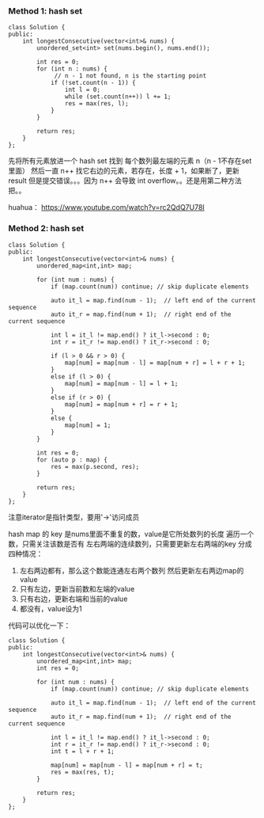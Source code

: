 ### Method 1: hash set
```
class Solution {
public:
    int longestConsecutive(vector<int>& nums) {
        unordered_set<int> set(nums.begin(), nums.end());
        
        int res = 0;
        for (int n : nums) {
             // n - 1 not found, n is the starting point
            if (!set.count(n - 1)) {  
                int l = 0;
                while (set.count(n++)) l += 1;
                res = max(res, l);
            }
        }
        
        return res;
    }
};
```

先将所有元素放进一个 hash set
找到 每个数列最左端的元素 n（n - 1不存在set里面）
然后一直 n++ 找它右边的元素，若存在，长度 + 1，如果断了，更新result
但是提交错误。。。因为 n++ 会导致 int overflow。。还是用第二种方法把。。

huahua：
https://www.youtube.com/watch?v=rc2QdQ7U78I


### Method 2: hash set
```
class Solution {
public:
    int longestConsecutive(vector<int>& nums) {
        unordered_map<int,int> map;
        
        for (int num : nums) {
            if (map.count(num)) continue; // skip duplicate elements
            
            auto it_l = map.find(num - 1);  // left end of the current sequence 
            auto it_r = map.find(num + 1);  // right end of the current sequence
            
            int l = it_l != map.end() ? it_l->second : 0;
            int r = it_r != map.end() ? it_r->second : 0;
            
            if (l > 0 && r > 0) {
                map[num] = map[num - l] = map[num + r] = l + r + 1;
            }
            else if (l > 0) {
                map[num] = map[num - l] = l + 1;
            }
            else if (r > 0) {
                map[num] = map[num + r] = r + 1;
            }
            else {
                map[num] = 1;        
            }   
        }
        
        int res = 0;
        for (auto p : map) {
            res = max(p.second, res);
        }
        
        return res;
    }
};
```

注意iterator是指针类型，要用'->'访问成员

hash map 的 key 是nums里面不重复的数，value是它所处数列的长度
遍历一个数，只需关注该数是否有 左右两端的连续数列，只需要更新左右两端的key
分成四种情况：
1. 左右两边都有，那么这个数能连通左右两个数列
然后更新左右两边map的value
2. 只有左边，更新当前数和左端的value
3. 只有右边，更新右端和当前的value
4. 都没有，value设为1

代码可以优化一下：

```
class Solution {
public:
    int longestConsecutive(vector<int>& nums) {
        unordered_map<int,int> map;
        int res = 0;
        
        for (int num : nums) {
            if (map.count(num)) continue; // skip duplicate elements
            
            auto it_l = map.find(num - 1);  // left end of the current sequence 
            auto it_r = map.find(num + 1);  // right end of the current sequence
            
            int l = it_l != map.end() ? it_l->second : 0;
            int r = it_r != map.end() ? it_r->second : 0;
            int t = l + r + 1;
            
            map[num] = map[num - l] = map[num + r] = t;
            res = max(res, t);
        }
        
        return res;
    }
};
```
